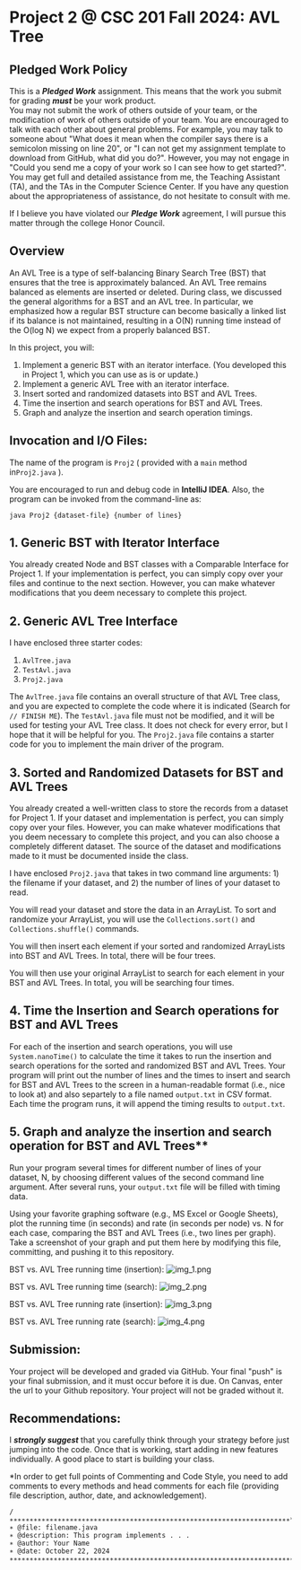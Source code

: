 # Project 2 @ CSC 201 Fall 2024: AVL Tree

## Pledged Work Policy

This is a ___Pledged Work___ assignment. This means that the work you submit for grading ___must___ be your work
product.  
You may not submit the work of others outside of your team, or the modification of work of others outside of your team.
You are encouraged to talk with each other about general problems. For example, you may talk to someone about "What does
it mean when the compiler says there is a semicolon missing on line 20", or "I can not get my assignment template to
download from GitHub, what did you do?". However, you may not engage in "Could you send me a copy of your work so I can
see how to get started?". You may get full and detailed assistance from me, the Teaching Assistant (TA), and the TAs in
the Computer Science Center. If you have any question about the appropriateness of assistance, do not hesitate to
consult with me.

If I believe you have violated our ___Pledge Work___ agreement, I will pursue this matter through the college Honor
Council.

## Overview

An AVL Tree is a type of self-balancing Binary Search Tree (BST) that ensures that the tree is approximately balanced.
An AVL Tree remains balanced as elements are inserted or deleted. During class, we discussed the general algorithms for
a BST and an AVL tree. In particular, we emphasized how a regular BST structure can become basically a linked list if
its balance is not maintained, resulting in a O(N) running time instead of the O(log N) we expect from a properly
balanced BST.

In this project, you will:

1. Implement a generic BST with an iterator interface. (You developed this in Project 1, which you can use as is or
   update.)
2. Implement a generic AVL Tree with an iterator interface.
3. Insert sorted and randomized datasets into BST and AVL Trees.
4. Time the insertion and search operations for BST and AVL Trees.
5. Graph and analyze the insertion and search operation timings.

## Invocation and I/O Files:

The name of the program is `Proj2` ( provided with a `main` method in`Proj2.java` ).

You are encouraged to run and debug code in __IntelliJ IDEA__. Also, the program can be invoked from the command-line
as:

```shell
java Proj2 {dataset-file} {number of lines}
```

## 1. **Generic BST with Iterator Interface**

You already created Node and BST classes with a Comparable Interface for Project 1. If your implementation is perfect,
you can simply copy over your files and continue to the next section. However, you can make whatever modifications that
you deem necessary to complete this project.

## 2. **Generic AVL Tree Interface**

I have enclosed three starter codes:

1. `AvlTree.java`
2. `TestAvl.java`
3. `Proj2.java`

The `AvlTree.java` file contains an overall structure of that AVL Tree class, and you are expected to complete the code
where it is indicated (Search for `// FINISH ME`). The `TestAvl.java` file must not be modified, and it will be used for
testing your AVL Tree class. It does not check for every error, but I hope that it will be helpful for you. The
`Proj2.java` file contains a starter code for you to implement the main driver of the program.

## 3. **Sorted and Randomized Datasets for BST and AVL Trees**

You already created a well-written class to store the records from a dataset for Project 1. If your dataset and
implementation is perfect, you can simply copy over your files. However, you can make whatever modifications that you
deem necessary to complete this project, and you can also choose a completely different dataset. The source of the
dataset and modifications made to it must be documented inside the class.

I have enclosed `Proj2.java` that takes in two command line arguments: 1) the filename if your dataset, and 2) the
number of lines of your dataset to read.

You will read your dataset and store the data in an ArrayList. To sort and randomize your ArrayList, you will use the
`Collections.sort()` and `Collections.shuffle()` commands.

You will then insert each element if your sorted and randomized ArrayLists into BST and AVL Trees. In total, there will
be four trees.

You will then use your original ArrayList to search for each element in your BST and AVL Trees. In total, you will be
searching four times.

## 4. **Time the Insertion and Search operations for BST and AVL Trees**

For each of the insertion and search operations, you will use `System.nanoTime()` to calculate the time it takes to run
the insertion and search operations for the sorted and randomized BST and AVL Trees. Your program will print out the
number of lines and the times to insert and search for BST and AVL Trees to the screen in a human-readable format (i.e.,
nice to look at) and also separtely to a file named `output.txt` in CSV format. Each time the program runs, it will
append the timing results to `output.txt`.

## 5. Graph and analyze the insertion and search operation for BST and AVL Trees**

Run your program several times for different number of lines of your dataset, N, by choosing different values of the
second command line argument. After several runs, your `output.txt` file will be filled with timing data.

Using your favorite graphing software (e.g., MS Excel or Google Sheets), plot the running time (in seconds) and rate (in
seconds per node) vs. N for each case, comparing the BST and AVL Trees (i.e., two lines per graph). Take a screenshot of
your graph and put them here by modifying this file, committing, and pushing it to this repository.

BST vs. AVL Tree running time (insertion):
![img_1.png](img_1.png)

BST vs. AVL Tree running time (search):
![img_2.png](img_2.png)

BST vs. AVL Tree running rate (insertion):
![img_3.png](img_3.png)

BST vs. AVL Tree running rate (search):
![img_4.png](img_4.png)

## Submission:

Your project will be developed and graded via GitHub. Your final "push" is your final submission, and it must occur
before it is due. On Canvas, enter the url to your Github repository. Your project will not be graded without it.

## Recommendations:

I ___strongly suggest___ that you carefully think through your strategy before just jumping into the code. Once that is
working, start adding in new features individually. A good place to start is building your class.

*In order to get full points of Commenting and Code Style, you need to add comments to every methods and head comments
for each file (providing file description, author, date, and acknowledgement).

```
/∗∗∗∗∗∗∗∗∗∗∗∗∗∗∗∗∗∗∗∗∗∗∗∗∗∗∗∗∗∗∗∗∗∗∗∗∗∗∗∗∗∗∗∗∗∗∗∗∗∗∗∗∗∗∗∗∗∗∗∗∗∗∗∗∗∗∗∗∗∗*
∗ @file: filename.java
∗ @description: This program implements . . .
∗ @author: Your Name
∗ @date: October 22, 2024
∗∗∗∗∗∗∗∗∗∗∗∗∗∗∗∗∗∗∗∗∗∗∗∗∗∗∗∗∗∗∗∗∗∗∗∗∗∗∗∗∗∗∗∗∗∗∗∗∗∗∗∗∗∗∗∗∗∗∗∗∗∗∗∗∗∗∗∗∗∗∗/
```
